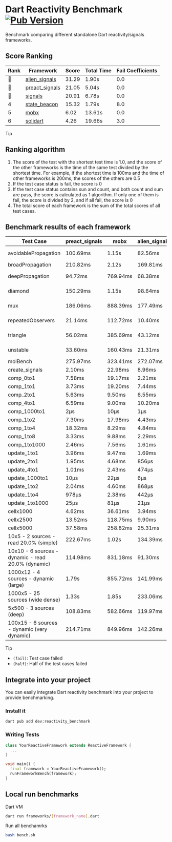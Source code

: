 # Dart Reactivity Benchmark [![Pub Version](https://img.shields.io/pub/v/reactivity_benchmark)](https://pub.dev/packages/reactivity_benchmark)

Benchmark comparing different standalone Dart reactivity/signals frameworks.

## Score Ranking

<!-- Rank Table -->
| Rank | Framework | Score | Total Time | Fail Coefficients |
|---|---|---|---|---|
| 🥇 | [alien_signals](https://pub.dev/packages/alien_signals) | 31.29 | 1.90s | 0.0 |
| 🥈 | [preact_signals](https://pub.dev/packages/preact_signals) | 21.05 | 5.04s | 0.0 |
| 🥉 | [signals](https://pub.dev/packages/signals) | 20.91 | 6.78s | 0.0 |
| 4 | [state_beacon](https://pub.dev/packages/state_beacon) | 15.32 | 1.79s | 8.0 |
| 5 | [mobx](https://pub.dev/packages/mobx) | 6.02 | 13.61s | 0.0 |
| 6 | [solidart](https://pub.dev/packages/solidart) | 4.26 | 19.66s | 3.0 |
<!-- Rank Table End -->

> [!TIP]
> ## Ranking algorithm
>
> 1. The score of the test with the shortest test time is 1.0, and the score of the other frameworks is the time of the same test divided by the shortest time. For example, if the shortest time is 100ms and the time of other frameworks is 200ms, the scores of the others are 0.5
> 2. If the test case status is fail, the score is 0
> 3. If the test case status contains sun and count, and both count and sum are pass, the score is calculated as 1 algorithm. If only one of them is fail, the score is divided by 2, and if all fail, the score is 0
> 4. The total score of each framework is the sum of the total scores of all test cases.

## Benchmark results of each framework

<!-- Benchmark Table -->
| Test Case | preact_signals | mobx | alien_signals | solidart | signals | state_beacon |
|---|---|---|---|---|---|---|
| avoidablePropagation | 100.69ms | 1.15s | 82.56ms | 1.08s | 94.06ms | 88.32ms (fail) |
| broadPropagation | 210.82ms | 2.12s | 169.81ms | 2.55s | 209.22ms | 2.88ms (fail) |
| deepPropagation | 94.72ms | 769.94ms | 68.38ms | 976.44ms | 92.47ms | 90.16ms (fail) |
| diamond | 150.29ms | 1.15s | 98.64ms | 1.66s | 145.39ms | 85.13ms (fail) |
| mux | 186.06ms | 888.39ms | 177.49ms | 960.85ms | 190.57ms | 95.40ms (fail) |
| repeatedObservers | 21.14ms | 112.72ms | 10.40ms | 102.51ms | 23.46ms | 24.13ms (fail) |
| triangle | 56.02ms | 385.69ms | 43.12ms | 548.71ms | 53.19ms | 41.01ms (fail) |
| unstable | 33.60ms | 160.43ms | 21.31ms | 161.48ms | 40.98ms | 180.74ms (fail) |
| molBench | 275.97ms | 323.41ms | 272.07ms | 953.76ms | 275.89ms | 428μs |
| create_signals | 2.10ms | 22.98ms | 8.96ms | 16.81ms | 12.93ms | 29.81ms |
| comp_0to1 | 7.58ms | 19.17ms | 2.21ms | 23.53ms | 4.92ms | 24.18ms |
| comp_1to1 | 3.73ms | 19.20ms | 7.44ms | 22.16ms | 7.09ms | 23.41ms |
| comp_2to1 | 5.63ms | 9.50ms | 6.55ms | 13.50ms | 3.24ms | 14.35ms |
| comp_4to1 | 6.59ms | 9.00ms | 10.20ms | 6.76ms | 3.76ms | 7.92ms |
| comp_1000to1 | 2μs | 10μs | 1μs | 2.70ms | 3μs | 19μs |
| comp_1to2 | 7.30ms | 17.98ms | 4.43ms | 14.65ms | 5.09ms | 20.67ms |
| comp_1to4 | 18.32ms | 8.29ms | 4.84ms | 11.70ms | 7.59ms | 19.33ms |
| comp_1to8 | 3.33ms | 9.88ms | 2.29ms | 10.53ms | 4.33ms | 19.43ms |
| comp_1to1000 | 2.46ms | 7.56ms | 1.61ms | 9.38ms | 1.98ms | 18.21ms |
| update_1to1 | 3.96ms | 9.47ms | 1.69ms | 18.43ms | 4.13ms | 2.80ms |
| update_2to1 | 1.95ms | 4.68ms | 856μs | 8.99ms | 2.04ms | 1.29ms |
| update_4to1 | 1.01ms | 2.43ms | 474μs | 4.45ms | 1.08ms | 700μs |
| update_1000to1 | 10μs | 22μs | 6μs | 52μs | 12μs | 6μs |
| update_1to2 | 2.04ms | 4.60ms | 868μs | 9.46ms | 2.17ms | 1.31ms |
| update_1to4 | 978μs | 2.38ms | 442μs | 4.42ms | 1.05ms | 665μs |
| update_1to1000 | 25μs | 81μs | 21μs | 112μs | 25μs | 174μs |
| cellx1000 | 4.62ms | 36.61ms | 3.94ms | 75.38ms | 4.19ms | 3.09ms |
| cellx2500 | 13.52ms | 118.75ms | 9.90ms | 218.96ms | 11.62ms | 10.54ms |
| cellx5000 | 37.58ms | 258.82ms | 25.31ms | 484.05ms | 33.81ms | 30.55ms |
| 10x5 - 2 sources - read 20.0% (simple) | 222.67ms | 1.02s | 134.39ms | 1.32s (half) | 244.38ms | 139.71ms |
| 10x10 - 6 sources - dynamic - read 20.0% (dynamic) | 114.98ms | 831.18ms | 91.30ms | 1.24s (half) | 120.02ms | 100.96ms |
| 1000x12 - 4 sources - dynamic (large) | 1.79s | 855.72ms | 141.99ms | 2.08s (half) | 2.53s | 191.51ms |
| 1000x5 - 25 sources (wide dense) | 1.33s | 1.85s | 233.06ms | 2.67s (half) | 2.29s | 248.53ms |
| 5x500 - 3 sources (deep) | 108.83ms | 582.66ms | 119.97ms | 998.89ms (half) | 110.59ms | 124.99ms |
| 100x15 - 6 sources - dynamic (very dynamic) | 214.71ms | 849.96ms | 142.26ms | 1.40s (half) | 253.74ms | 142.89ms |
<!-- Benchmark Table End -->

> [!TIP]
> - `(fail)`: Test case failed
> - `(half)`: Half of the test cases failed

## Integrate into your project

You can easily integrate Dart reactivity benchmark into your project to provide benchmarking.

### Install it

```bash
dart pub add dev:reactivity_benchmark
```

### Writing Tests

```dart
class YourReactiveFramework extends ReactiveFramework {
  ...
}

void main() {
  final framework = YourReactiveFramework();
  runFrameworkBench(framework);
}
```

## Local run benchmarks

Dart VM
```bash
dart run frameworks/[framework_name].dart
```

Run all benchamrks
```bash
bash bench.sh
```
